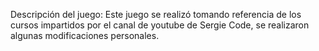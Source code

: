 Descripción del juego:
Este juego se realizó tomando referencia de los cursos impartidos por el canal de youtube de Sergie Code, se realizaron algunas modificaciones personales.
